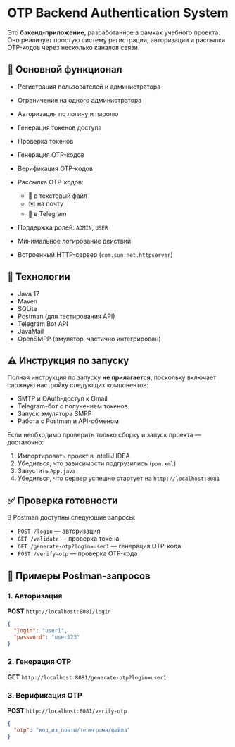 # OTP Backend Authentication System

Это **бэкенд-приложение**, разработанное в рамках учебного проекта. Оно реализует простую систему регистрации, авторизации и рассылки OTP-кодов через несколько каналов связи.

## 👷 Основной функционал

* Регистрация пользователей и администратора
* Ограничение на одного администратора
* Авторизация по логину и паролю
* Генерация токенов доступа
* Проверка токенов
* Генерация OTP-кодов
* Верификация OTP-кодов
* Рассылка OTP-кодов:

  * 📂 в текстовый файл
  * ✉️ на почту
  * 💬 в Telegram
* Поддержка ролей: `ADMIN`, `USER`
* Минимальное логирование действий
* Встроенный HTTP-сервер (`com.sun.net.httpserver`)

## 🚀 Технологии

* Java 17
* Maven
* SQLite
* Postman (для тестирования API)
* Telegram Bot API
* JavaMail
* OpenSMPP (эмулятор, частично интегрирован)

## ⚠ Инструкция по запуску

Полная инструкция по запуску **не прилагается**, поскольку включает сложную настройку следующих компонентов:

* SMTP и OAuth-доступ к Gmail
* Telegram-бот с получением токенов
* Запуск эмулятора SMPP
* Работа с Postman и API-обменом

Если необходимо проверить только сборку и запуск проекта — достаточно:

1. Импортировать проект в IntelliJ IDEA
2. Убедиться, что зависимости подгрузились (`pom.xml`)
3. Запустить `App.java`
4. Убедиться, что сервер успешно стартует на `http://localhost:8081`

## ✅ Проверка готовности

В Postman доступны следующие запросы:

* `POST /login` — авторизация
* `GET /validate` — проверка токена
* `GET /generate-otp?login=user1` — генерация OTP-кода
* `POST /verify-otp` — проверка OTP-кода

## 🧪 Примеры Postman-запросов

### 1. Авторизация

**POST** `http://localhost:8081/login`

```json
{
  "login": "user1",
  "password": "user123"
}
```

### 2. Генерация OTP

**GET** `http://localhost:8081/generate-otp?login=user1`

### 3. Верификация OTP

**POST** `http://localhost:8081/verify-otp`

```json
{
  "otp": "код_из_почты/телеграма/файла"
}
```
